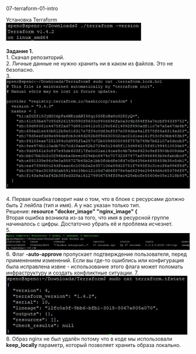 <a name="virt02"></a> 07-terraform-01-intro <br>
<div> Установка Terraform </div>
<div> <img src="https://github.com/RoadMania/netology_git/blob/main/screens/terraform1.JPG"> </div> <br>
<b>Задание 1. </b><br>
1. Скачал репозиторий.
<div> 2. Личные данные не нужно хранить ни в каком из файлов. Это не безопасно. </div>
3. <div> <img src="https://github.com/RoadMania/netology_git/blob/main/screens/terraform_pass.JPG"> </div> <br>
4. Первая ошибка говорит нам о том, что в блоке с ресурсами должно быть 2 лейбла (тип и имя). А у нас указан только тип. <br>
Решение: <b>resource "docker_image" "nginx_image" { </b> <br>
Вторая ошибка возникла из-за того, что имя в ресурсной группе начиналось с цифры. Достаточно убрать её и проблема исчезнет. <br>
5. <div> <img src="https://github.com/RoadMania/netology_git/blob/main/screens/terraform_dockerPS.JPG"> </div>
6. Флаг <b> -auto-approve </b> пропускает подтверждение пользователя, перед применением изменений. Если вы где-то ошиблись или конфигурация была исправлена извне - использование этого флага может поломать инфраструктуру и создать конфликтные ситуации.
7. <div> <img src="https://github.com/RoadMania/netology_git/blob/main/screens/terraform_tfstate.JPG"> </div>
8. Образ nginx не был удалён потому что в коде мы использовали <b> keep_locally </b> параметр, который позволяет хранить образа локально.

